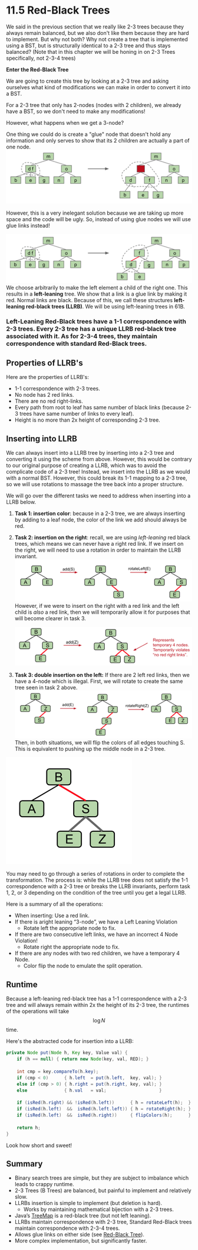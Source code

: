 # 11.5 Red-Black Trees

We said in the previous section that we really like 2-3 trees because they always remain balanced, but we also don't like them because they are hard to implement. But why not both? Why not create a tree that is implemented using a BST, but is structurally identical to a 2-3 tree and thus stays balanced? \(Note that in this chapter we will be honing in on 2-3 Trees specifically, not 2-3-4 trees\)

**Enter the Red-Black Tree**

We are going to create this tree by looking at a 2-3 tree and asking ourselves what kind of modifications we can make in order to convert it into a BST.

For a 2-3 tree that only has 2-nodes \(nodes with 2 children\), we already have a BST, so we don't need to make any modifications!

However, what happens when we get a 3-node?

One thing we could do is create a "glue" node that doesn't hold any information and only serves to show that its 2 children are actually a part of one node.![](../.gitbook/assets/Screen%20Shot%202019-03-06%20at%2010.51.15%20PM.png)

However, this is a very inelegant solution because we are taking up more space and the code will be ugly. So, instead of using glue nodes we will use glue links instead!

![](../.gitbook/assets/Screen%20Shot%202019-03-06%20at%2010.56.51%20PM.png)We choose arbitrarily to make the left element a child of the right one. This results in a **left-leaning** tree. We show that a link is a glue link by making it red. Normal links are black. Because of this, we call these structures **left-leaning red-black trees \(LLRB\)**. We will be using left-leaning trees in 61B.

### Left-Leaning Red-Black trees have a 1-1 correspondence with 2-3 trees. Every 2-3 tree has a unique LLRB red-black tree associated with it. As for 2-3-4 trees, they maintain correspondence with standard Red-Black trees.

## Properties of LLRB's

Here are the properties of LLRB's:

* 1-1 correspondence with 2-3 trees.
* No node has 2 red links.
* There are no red right-links.
* Every path from root to leaf has same number of black links \(because 2-3 trees have same number of links to every leaf\).
* Height is no more than 2x height of corresponding 2-3 tree.

## Inserting into LLRB

We can always insert into a LLRB tree by inserting into a 2-3 tree and converting it using the scheme from above. However, this would be contrary to our original purpose of creating a LLRB, which was to avoid the complicate code of a 2-3 tree! Instead, we insert into the LLRB as we would with a normal BST. However, this could break its 1-1 mapping to a 2-3 tree, so we will use rotations to massage the tree back into a proper structure.

We will go over the different tasks we need to address when inserting into a LLRB below.

1. **Task 1: insertion color**: because in a 2-3 tree, we are always inserting by adding to a leaf node, the color of the link we add should always be red.
2. **Task 2: insertion on the right**: recall, we are using _left-leaning_ red black trees, which means we can never have a right red link. If we insert on the right, we will need to use a rotation in order to maintain the LLRB invariant.![](../.gitbook/assets/Screen%20Shot%202019-03-06%20at%2011.14.41%20PM.png)  
   However, if we were to insert on the right with a red link and the left child is _also_ a red link, then we will temporarily allow it for purposes that will become clearer in task 3.

   ![](../.gitbook/assets/Screen%20Shot%202019-03-06%20at%2011.33.14%20PM.png)

3. **Task 3: double insertion on the left:** If there are 2 left red links, then we have a 4-node which is illegal. First, we will rotate to create the same tree seen in task 2 above. ![](../.gitbook/assets/Screen%20Shot%202019-03-06%20at%2011.36.00%20PM.png)Then, in both situations, we will flip the colors of all edges touching S. This is equivalent to pushing up the middle node in a 2-3 tree.

![](../.gitbook/assets/Screen%20Shot%202019-03-06%20at%2011.37.57%20PM.png)

You may need to go through a series of rotations in order to complete the transformation. The process is: while the LLRB tree does not satisfy the 1-1 correspondence with a 2-3 tree or breaks the LLRB invariants, perform task 1, 2, or 3 depending on the condition of the tree until you get a legal LLRB.

Here is a summary of all the operations:

* When inserting: Use a red link.
* If there is aright leaning “3-node”, we have a Left Leaning Violation
  * Rotate left the appropriate node to fix.
* If there are two consecutive left links, we have an incorrect 4 Node Violation!
  * Rotate right the appropriate node to fix.
* If there are any nodes with two red children, we have a temporary 4 Node.
  * Color flip the node to emulate the split operation.

## Runtime

Because a left-leaning red-black tree has a 1-1 correspondence with a 2-3 tree and will always remain within 2x the height of its 2-3 tree, the runtimes of the operations will take $$\log N$$ time.

Here's the abstracted code for insertion into a LLRB:

```java
private Node put(Node h, Key key, Value val) {
    if (h == null) { return new Node(key, val, RED); }

    int cmp = key.compareTo(h.key);
    if (cmp < 0)      { h.left  = put(h.left,  key, val); }
    else if (cmp > 0) { h.right = put(h.right, key, val); }
    else              { h.val   = val;                    }

    if (isRed(h.right) && !isRed(h.left))      { h = rotateLeft(h);  }
    if (isRed(h.left)  &&  isRed(h.left.left)) { h = rotateRight(h); }
    if (isRed(h.left)  &&  isRed(h.right))     { flipColors(h);      } 

    return h;
}
```

Look how short and sweet!

## Summary

* Binary search trees are simple, but they are subject to imbalance which leads to crappy runtime.
* 2-3 Trees \(B Trees\) are balanced, but painful to implement and relatively slow.
* LLRBs insertion is simple to implement \(but deletion is hard\).
  * Works by maintaining mathematical bijection with a 2-3 trees.
* Java’s [TreeMap](https://github.com/AdoptOpenJDK/openjdk-jdk11/blob/999dbd4192d0f819cb5224f26e9e7fa75ca6f289/src/java.base/share/classes/java/util/TreeMap.java) is a red-black tree \(but not left leaning\).
* LLRBs maintain correspondence with 2-3 tree, Standard Red-Black trees maintain correspondence with 2-3-4 trees.
* Allows glue links on either side \(see [Red-Black Tree](http://en.wikipedia.org/wiki/Red–black_tree)\).
* More complex implementation, but significantly faster.

